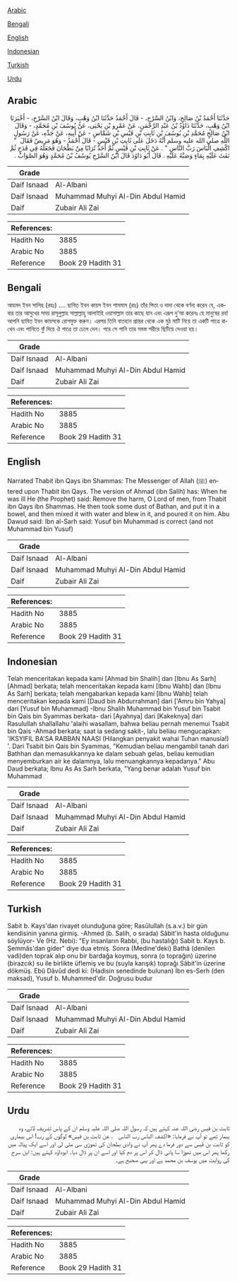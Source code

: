 [Arabic](#arabic)

[Bengali](#bengali)

[English](#english)

[Indonesian](#indonesian)

[Turkish](#turkish)

[Urdu](#urdu)

## Arabic


<div dir="rtl" lang="ar" style={{fontSize:'larger',backgroundColor:'#f8f9fa',padding:20}}>
حَدَّثَنَا أَحْمَدُ بْنُ صَالِحٍ، وَابْنُ السَّرْحِ، - قَالَ أَحْمَدُ حَدَّثَنَا ابْنُ وَهْبٍ، وَقَالَ ابْنُ السَّرْحِ، - أَخْبَرَنَا ابْنُ وَهْبٍ، حَدَّثَنَا دَاوُدُ بْنُ عَبْدِ الرَّحْمَنِ، عَنْ عَمْرِو بْنِ يَحْيَى، عَنْ يُوسُفَ بْنِ مُحَمَّدٍ، - وَقَالَ ابْنُ صَالِحٍ مُحَمَّدِ بْنِ يُوسُفَ بْنِ ثَابِتِ بْنِ قَيْسِ بْنِ شَمَّاسٍ - عَنْ أَبِيهِ، عَنْ جَدِّهِ، عَنْ رَسُولِ اللَّهِ صلى الله عليه وسلم أَنَّهُ دَخَلَ عَلَى ثَابِتِ بْنِ قَيْسٍ - قَالَ أَحْمَدُ - وَهُوَ مَرِيضٌ فَقَالَ ‏ "‏ اكْشِفِ الْبَاسَ رَبَّ النَّاسِ ‏"‏ ‏.‏ عَنْ ثَابِتِ بْنِ قَيْسٍ ثُمَّ أَخَذَ تُرَابًا مِنْ بَطْحَانَ فَجَعَلَهُ فِي قَدَحٍ ثُمَّ نَفَثَ عَلَيْهِ بِمَاءٍ وَصَبَّهُ عَلَيْهِ ‏.‏ قَالَ أَبُو دَاوُدَ قَالَ ابْنُ السَّرْحِ يُوسُفُ بْنُ مُحَمَّدٍ وَهُوَ الصَّوَابُ ‏.‏
</div>
<div style={{backgroundColor:'#f8f9fa',padding:20, marginBottom: 10}}><table> <thead> <tr> <th>Grade</th> <th></th> </tr> </thead> <tbody> <tr><td>Daif Isnaad</td><td>Al-Albani</td></tr><tr><td>Daif Isnaad</td><td>Muhammad Muhyi Al-Din Abdul Hamid</td></tr><tr><td>Daif</td><td>Zubair Ali Zai</td></tr></tbody></table><table> <thead> <tr> <th>References:</th> <th></th> </tr> </thead> <tbody><tr><td>Hadith No</td><td>3885</td></tr><tr><td>Arabic No</td><td>3885</td></tr><tr><td>Reference</td><td>Book 29 Hadith 31</td></tr></tbody></table></div>

## Bengali


<div dir="ltr" lang="bn" style={{fontSize:'larger',backgroundColor:'#f8f9fa',padding:20}}>
আহমদ ইবন সালিহ (রহঃ) .... ছাবিত ইবন কায়স ইবন শামমাস (রাঃ) তাঁর পিতা ও দাদা থেকে বর্ণনা করেন যে, একবার তার আসুখের সময় রাসূলুল্লাহ সাল্লাল্লাহু আলাইহি ওয়াসাল্লাম তার কাছে যান এবং এরূপ দু’আ করেনঃ হে মানুষের রব! আপনি ছাবিত ইবন কায়সকে রোগমুক্ত করুন। এরপর তিনি বাতহান প্রান্তর থেকে এক মুঠ মাটি নিয়ে তা একটি পাত্রে রাখেন এবং পানিতে ফুঁ দিয়ে ঐ পাত্রে তা ঢেলে দেন। পরে সে পানি তার সমস্ত শরীরে ছিটিয়ে দেওয়া হয়।
</div>
<div style={{backgroundColor:'#f8f9fa',padding:20, marginBottom: 10}}><table> <thead> <tr> <th>Grade</th> <th></th> </tr> </thead> <tbody> <tr><td>Daif Isnaad</td><td>Al-Albani</td></tr><tr><td>Daif Isnaad</td><td>Muhammad Muhyi Al-Din Abdul Hamid</td></tr><tr><td>Daif</td><td>Zubair Ali Zai</td></tr></tbody></table><table> <thead> <tr> <th>References:</th> <th></th> </tr> </thead> <tbody><tr><td>Hadith No</td><td>3885</td></tr><tr><td>Arabic No</td><td>3885</td></tr><tr><td>Reference</td><td>Book 29 Hadith 31</td></tr></tbody></table></div>

## English


<div dir="ltr" lang="en" style={{fontSize:'larger',backgroundColor:'#f8f9fa',padding:20}}>
Narrated Thabit ibn Qays ibn Shammas: The Messenger of Allah (ﷺ) entered upon Thabit ibn Qays. The version of Ahmad (ibn Salih) has: When he was ill He (the Prophet) said: Remove the harm, O Lord of men, from Thabit ibn Qays ibn Shammas. He then took some dust of Bathan, and put it in a bowel, and then mixed it with water and blew in it, and poured it on him. Abu Dawud said: Ibn al-Sarh said: Yusuf bin Muhammad is correct (and not Muhammad bin Yusuf)
</div>
<div style={{backgroundColor:'#f8f9fa',padding:20, marginBottom: 10}}><table> <thead> <tr> <th>Grade</th> <th></th> </tr> </thead> <tbody> <tr><td>Daif Isnaad</td><td>Al-Albani</td></tr><tr><td>Daif Isnaad</td><td>Muhammad Muhyi Al-Din Abdul Hamid</td></tr><tr><td>Daif</td><td>Zubair Ali Zai</td></tr></tbody></table><table> <thead> <tr> <th>References:</th> <th></th> </tr> </thead> <tbody><tr><td>Hadith No</td><td>3885</td></tr><tr><td>Arabic No</td><td>3885</td></tr><tr><td>Reference</td><td>Book 29 Hadith 31</td></tr></tbody></table></div>

## Indonesian


<div dir="ltr" lang="id" style={{fontSize:'larger',backgroundColor:'#f8f9fa',padding:20}}>
Telah menceritakan kepada kami [Ahmad bin Shalih] dan [Ibnu As Sarh] [Ahmad] berkata; telah menceritakan kepada kami [Ibnu Wahb] dan [Ibnu As Sarh] berkata; telah mengabarkan kepada kami [Ibnu Wahb] telah menceritakan kepada kami [Daud bin Abdurrahman] dari ['Amru bin Yahya] dari [Yusuf bin Muhammad] -Ibnu Shalih Muhammad bin Yusuf bin Tsabit bin Qais bin Syammas berkata- dari [Ayahnya] dari [Kakeknya] dari Rasulullah shallallahu 'alaihi wasallam, bahwa beliau pernah menemui Tsabit bin Qais -Ahmad berkata; saat ia sedang sakit-, lalu beliau mengucapkan: 'IKSYIFIL BA'SA RABBAN NAASI (Hilangkan penyakit wahai Tuhan manusia!) '. Dari Tsabit bin Qais bin Syammas, "Kemudian beliau mengambil tanah dari Bathhan dan memasukkannya ke dalam sebuah gelas, beliau kemudian menyemburkan air ke dalamnya, lalu menuangkannya kepadanya." Abu Daud berkata; Ibnu As As Sarh berkata, "Yang benar adalah Yusuf bin Muhammad
</div>
<div style={{backgroundColor:'#f8f9fa',padding:20, marginBottom: 10}}><table> <thead> <tr> <th>Grade</th> <th></th> </tr> </thead> <tbody> <tr><td>Daif Isnaad</td><td>Al-Albani</td></tr><tr><td>Daif Isnaad</td><td>Muhammad Muhyi Al-Din Abdul Hamid</td></tr><tr><td>Daif</td><td>Zubair Ali Zai</td></tr></tbody></table><table> <thead> <tr> <th>References:</th> <th></th> </tr> </thead> <tbody><tr><td>Hadith No</td><td>3885</td></tr><tr><td>Arabic No</td><td>3885</td></tr><tr><td>Reference</td><td>Book 29 Hadith 31</td></tr></tbody></table></div>

## Turkish


<div dir="ltr" lang="tr" style={{fontSize:'larger',backgroundColor:'#f8f9fa',padding:20}}>
Sabit b. Kays'dan rivayet olunduğuna göre; Rasûlullah (s.a.v.) bir gün kendisinin yanına girmiş. -Ahmed (b. Salih, o sırada) Sâbit'in hasta olduğunu söylüyor- Ve (Hz. Nebi): "Ey insanların Rabbi, (bu hastalığı) Sabit b. Kays b. Şemmâs'dan gider" diye dua etmiş. Sonra (Medine'deki) Bathâ (denilen vadi)den toprak alıp onu bir bardağa koymuş, sonra (o toprağın) üzerine (birazcık) su ile birlikte üflemiş ve bu (suyla karışık) toprağı Sâbit'in üzerine dökmüş. Ebû Dâvûd dedi ki: (Hadisin senedinde bulunan) İbn es-Serh (den maksad), Yusuf b. Muhammed'dir. Doğrusu budur
</div>
<div style={{backgroundColor:'#f8f9fa',padding:20, marginBottom: 10}}><table> <thead> <tr> <th>Grade</th> <th></th> </tr> </thead> <tbody> <tr><td>Daif Isnaad</td><td>Al-Albani</td></tr><tr><td>Daif Isnaad</td><td>Muhammad Muhyi Al-Din Abdul Hamid</td></tr><tr><td>Daif</td><td>Zubair Ali Zai</td></tr></tbody></table><table> <thead> <tr> <th>References:</th> <th></th> </tr> </thead> <tbody><tr><td>Hadith No</td><td>3885</td></tr><tr><td>Arabic No</td><td>3885</td></tr><tr><td>Reference</td><td>Book 29 Hadith 31</td></tr></tbody></table></div>

## Urdu


<div dir="rtl" lang="ur" style={{fontSize:'larger',backgroundColor:'#f8f9fa',padding:20}}>
ثابت بن قیس رضی اللہ عنہ کہتے ہیں کہ رسول اللہ صلی اللہ علیہ وسلم ان کے پاس تشریف لائے، وہ بیمار تھے تو آپ نے فرمایا: «اكشف الباس رب الناس ‏ ‏ ‏.‏ عن ثابت بن قيس» لوگوں کے رب! اس بیماری کو ثابت بن قیس سے دور فرما دے پھر آپ نے وادی بطحان کی تھوڑی سی مٹی لی اور اسے ایک پیالہ میں رکھا پھر اس میں تھوڑا سا پانی ڈال کر اس پر دم کیا اور اسے ان پر ڈال دیا۔ ابوداؤد کہتے ہیں: ابن سرح کی روایت میں یوسف بن محمد ہے اور یہی صحیح ہے۔
</div>
<div style={{backgroundColor:'#f8f9fa',padding:20, marginBottom: 10}}><table> <thead> <tr> <th>Grade</th> <th></th> </tr> </thead> <tbody> <tr><td>Daif Isnaad</td><td>Al-Albani</td></tr><tr><td>Daif Isnaad</td><td>Muhammad Muhyi Al-Din Abdul Hamid</td></tr><tr><td>Daif</td><td>Zubair Ali Zai</td></tr></tbody></table><table> <thead> <tr> <th>References:</th> <th></th> </tr> </thead> <tbody><tr><td>Hadith No</td><td>3885</td></tr><tr><td>Arabic No</td><td>3885</td></tr><tr><td>Reference</td><td>Book 29 Hadith 31</td></tr></tbody></table></div>